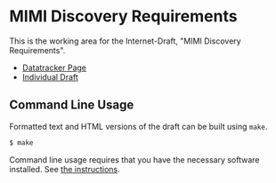 # MIMI Discovery Requirements

This is the working area for the Internet-Draft, "MIMI Discovery Requirements".

* [Datatracker Page](https://datatracker.ietf.org/doc/draft-interop-mimi-discovery-requirements)
* [Individual Draft](https://datatracker.ietf.org/doc/html/draft-interop-mimi-discovery-requirements)


## Command Line Usage

Formatted text and HTML versions of the draft can be built using `make`.

```sh
$ make
```

Command line usage requires that you have the necessary software installed.  See
[the instructions](https://github.com/martinthomson/i-d-template/blob/main/doc/SETUP.md).
